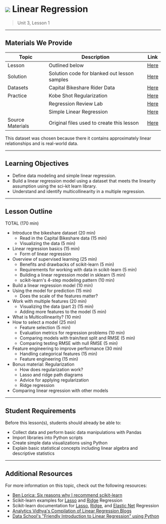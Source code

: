 # ![](https://ga-dash.s3.amazonaws.com/production/assets/logo-9f88ae6c9c3871690e33280fcf557f33.png) Linear Regression

> Unit 3, Lesson 1

---

## Materials We Provide

| Topic | Description | Link |
| --- | --- | --- |
| Lesson | Outlined below | [Here](linear_regression.ipynb) |
| Solution  | Solution code for blanked out lesson samples | [Here](solution-code/linear_regression-solution.ipynb) |
| Datasets | Capital Bikeshare Rider Data | [Here](./data/bikeshare.csv) |
| Practice | Kobe Shot Regularization | [Here](./practice/regression-regularization_kobe_shots-lab) |
|          | Regression Review Lab    | [Here](./practice/regression-review-lab) |
|          | Simple Linear Regression | [Here](./practice/regression-simple_linear_regression-lab) |
| Source Materials | Original files used to create this lesson | [Here](assets/slides/) |

This dataset was chosen because there it contains approximately linear relationships and is real-world data.

---

## Learning Objectives

- Define data modeling and simple linear regression.
- Build a linear regression model using a dataset that meets the linearity assumption using the sci-kit learn library.
- Understand and identify multicollinearity in a multiple regression.

---

## Lesson Outline

TOTAL (170 min)
- Introduce the bikeshare dataset (20 min)
  - Read in the Capital Bikeshare data (15 min)
  - Visualizing the data (5 min)
- Linear regression basics (15 min)
  - Form of linear regression
- Overview of supervised learning (25 min)
  - Benefits and drawbacks of scikit-learn (5 min)
  - Requirements for working with data in scikit-learn (5 min)
  - Building a linear regression model in sklearn (5 min)
  - scikit-learn's 4-step modeling pattern (10 min)
- Build a linear regression model (10 min)
- Using the model for prediction (15 min)
  - Does the scale of the features matter?
- Work with multiple features (20 min)
  - Visualizing the data (part 2) (15 min)
  - Adding more features to the model (5 min)
- What is Multicollinearity? (10 min)
- How to select a model (25 min)
  - Feature selection (5 min)
  - Evaluation metrics for regression problems (10 min)
  - Comparing models with train/test split and RMSE (5 min)
  - Comparing testing RMSE with null RMSE (5 min)
- Feature engineering to improve performance (30 min)
  - Handling categorical features (15 min)
  - Feature engineering (15 min)
- Bonus material: Regularization
  - How does regularization work?
  - Lasso and ridge path diagrams
  - Advice for applying regularization
  - Ridge regression
- Comparing linear regression with other models


---

## Student Requirements

Before this lesson(s), students should already be able to:

- Collect data and perform basic data manipulations with Pandas
- Import libraries into Python scripts
- Create simple data visualizations using Python
- Explain basic statistical concepts including linear algebra and descriptive statistics

----

## Additional Resources

For more information on this topic, check out the following resources:

- [Ben Lorica: Six reasons why I recommend scikit-learn](http://radar.oreilly.com/2013/12/six-reasons-why-i-recommend-scikit-learn.html)
- Scikit-learn examples for [Lasso](http://scikit-learn.org/stable/auto_examples/linear_model/plot_lasso_lars.html) and [Ridge](http://scikit-learn.org/stable/auto_examples/linear_model/plot_ridge_path.html) Regression
- Scikit-learn documentation for [Lasso](http://scikit-learn.org/stable/modules/generated/sklearn.linear_model.Lasso.html),  [Ridge](http://scikit-learn.org/stable/modules/generated/sklearn.linear_model.Ridge.html), and [Elastic Net](http://scikit-learn.org/stable/modules/generated/sklearn.linear_model.ElasticNet.html) Regression
- [Analytics Vidhya's Compilation of Linear Regression Blogs](https://www.analyticsvidhya.com/blog/tag/linear-regression/)
- [Data School's "Friendly Introduction to Linear Regression" using Python](http://www.dataschool.io/linear-regression-in-python/)
